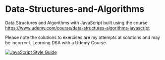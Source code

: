 # Data-Structures-and-Algorithms
Data Structures and Algorithms with JavaScript built using the course https://www.udemy.com/course/data-structures-algorithms-javascript

Please note the solutions to exercises are my attempts at solutions and may be incorrect. Learning DSA with a Udemy Course. 

[![JavaScript Style Guide](https://img.shields.io/badge/code_style-standard-brightgreen.svg)](https://standardjs.com)
